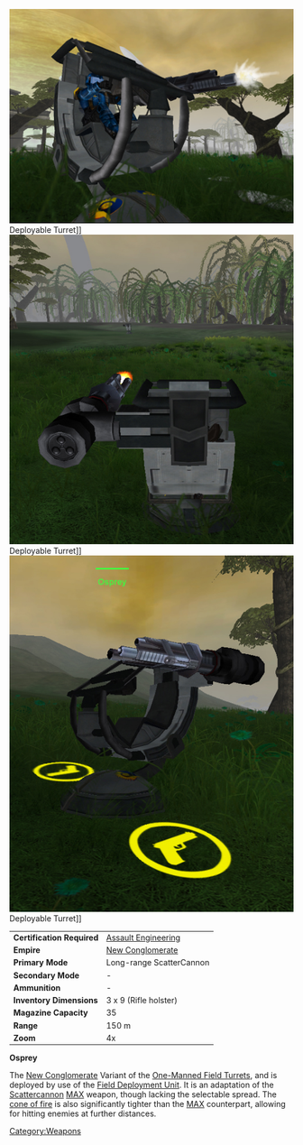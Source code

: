 ![](images/OspreyFront.jpg "fig:OspreyFront.jpg") Deployable Turret\]\]
![](images/OspreyRear.jpg "fig:OspreyRear.jpg") Deployable Turret\]\]
![](images/OspreySide.jpg "fig:OspreySide.jpg") Deployable Turret\]\]

|                            |                                                          |
| -------------------------- | -------------------------------------------------------- |
| **Certification Required** | [Assault Engineering](Assault_Engineering.md "wikilink") |
| **Empire**                 | [New Conglomerate](New_Conglomerate.md "wikilink")       |
| **Primary Mode**           | Long-range ScatterCannon                                 |
| **Secondary Mode**         | \-                                                       |
| **Ammunition**             | \-                                                       |
| **Inventory Dimensions**   | 3 x 9 (Rifle holster)                                    |
| **Magazine Capacity**      | 35                                                       |
| **Range**                  | 150 m                                                    |
| **Zoom**                   | 4x                                                       |

**Osprey**

The [New Conglomerate](New_Conglomerate.md "wikilink") Variant of the
[One-Manned Field Turrets](One-Manned_Field_Turret.md "wikilink"), and is
deployed by use of the [Field Deployment
Unit](Field_Deployment_Unit.md "wikilink"). It is an adaptation of the
[Scattercannon](Scattercannon.md "wikilink") [MAX](MAX.md "wikilink") weapon,
though lacking the selectable spread. The [cone of
fire](cone_of_fire.md "wikilink") is also significantly tighter than the
[MAX](MAX.md "wikilink") counterpart, allowing for hitting enemies at
further distances.

[Category:Weapons](Category:Weapons.md "wikilink")
